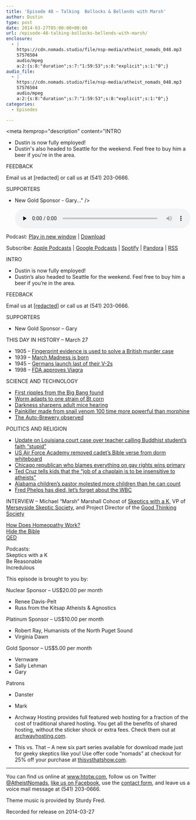 ```yaml
---
title: 'Episode 48 – Talking  Bollocks & Bellends with Marsh'
author: Dustin
type: post
date: 2014-03-27T05:00:00+00:00
url: /episode-48-talking-bollocks-bellends-with-marsh/
enclosure:
  - |
    https://cdn.nomads.studio/file/nsp-media/atheist_nomads_048.mp3
    57576504
    audio/mpeg
    a:2:{s:8:"duration";s:7:"1:59:53";s:8:"explicit";s:1:"0";}
audio_file:
  - |
    https://cdn.nomads.studio/file/nsp-media/atheist_nomads_048.mp3
    57576504
    audio/mpeg
    a:2:{s:8:"duration";s:7:"1:59:53";s:8:"explicit";s:1:"0";}
categories:
  - Episodes

---
```

<div itemscope itemtype="http://schema.org/AudioObject">
  <meta itemprop="name" content="Episode 48 &#8211; Talking  Bollocks &#038; Bellends with Marsh" />
  
  <meta itemprop="uploadDate" content="2014-03-26T23:00:00-06:00" />
  
  <meta itemprop="encodingFormat" content="audio/mpeg" />
  
  <meta itemprop="duration" content="PT1H59M53S" />
  
  <meta itemprop="description" content="INTRO

* Dustin is now fully employed!
* Dustin's also headed to Seattle for the weekend. Feel free to buy him a beer if you're in the area.

FEEDBACK

Email us at [redacted] or call us at (541) 203-0666.

SUPPORTERS

* New Gold Sponsor - Gary..." />
  
  <meta itemprop="contentUrl" content="https://dts.podtrac.com/redirect.mp3/cdn.nomads.studio/file/nsp-media/atheist_nomads_048.mp3" />
  
  <meta itemprop="contentSize" content="54.9" />
  </p> 
  
  <div class="powerpress_player" id="powerpress_player_8303">
    <audio class="wp-audio-shortcode" id="audio-5190-47" preload="none" style="width: 100%;" controls="controls"><source type="audio/mpeg" src="https://dts.podtrac.com/redirect.mp3/cdn.nomads.studio/file/nsp-media/atheist_nomads_048.mp3?_=47" /><a href="https://dts.podtrac.com/redirect.mp3/cdn.nomads.studio/file/nsp-media/atheist_nomads_048.mp3">https://dts.podtrac.com/redirect.mp3/cdn.nomads.studio/file/nsp-media/atheist_nomads_048.mp3</a></audio>
  </div>
</div>

<p class="powerpress_links powerpress_links_mp3">
  Podcast: <a href="https://dts.podtrac.com/redirect.mp3/cdn.nomads.studio/file/nsp-media/atheist_nomads_048.mp3" class="powerpress_link_pinw" target="_blank" title="Play in new window" onclick="return powerpress_pinw('https://htotw.com/?powerpress_pinw=5190-podcast');" rel="nofollow">Play in new window</a> | <a href="https://dts.podtrac.com/redirect.mp3/cdn.nomads.studio/file/nsp-media/atheist_nomads_048.mp3" class="powerpress_link_d" title="Download" rel="nofollow" download="atheist_nomads_048.mp3">Download</a>
</p>

<p class="powerpress_links powerpress_subscribe_links">
  Subscribe: <a href="https://podcasts.apple.com/us/podcast/humanists-take-on-the-world/id530050098?mt=2&ls=1" class="powerpress_link_subscribe powerpress_link_subscribe_itunes" target="_blank" title="Subscribe on Apple Podcasts" rel="nofollow">Apple Podcasts</a> | <a href="https://www.google.com/podcasts?feed=aHR0cDovL2F0aGVpc3Rub21hZHMubGlic3luLmNvbS9yc3M%3D" class="powerpress_link_subscribe powerpress_link_subscribe_googleplay" target="_blank" title="Subscribe on Google Podcasts" rel="nofollow">Google Podcasts</a> | <a href="https://open.spotify.com/show/3LzK2xZGike6Tc1GEMtMbr?si=LieN9SNuTpq96smuaUsH8A" class="powerpress_link_subscribe powerpress_link_subscribe_spotify" target="_blank" title="Subscribe on Spotify" rel="nofollow">Spotify</a> | <a href="https://www.pandora.com/podcast/atheist-nomads/PC:10122?corr=62071012&part=ug" class="powerpress_link_subscribe powerpress_link_subscribe_pandora" target="_blank" title="Subscribe on Pandora" rel="nofollow">Pandora</a> | <a href="https://htotw.com/feed/podcast/" class="powerpress_link_subscribe powerpress_link_subscribe_rss" target="_blank" title="Subscribe via RSS" rel="nofollow">RSS</a>
</p>

INTRO

* Dustin is now fully employed!  
* Dustin&#8217;s also headed to Seattle for the weekend. Feel free to buy him a beer if you&#8217;re in the area.

FEEDBACK

Email us at <a href="mailto:[redacted]" target="_blank" rel="noopener">[redacted]</a> or call us at (541) 203-0666.

SUPPORTERS

* New Gold Sponsor &#8211; Gary

THIS DAY IN HISTORY &#8211; March 27

* 1905 &#8211; <a href="http://www.history.com/this-day-in-history/fingerprint-evidence-is-used-to-solve-a-british-murder-case" target="_blank" rel="noopener">Fingerprint evidence is used to solve a British murder case</a>  
* 1939 &#8211; <a href="http://www.history.com/this-day-in-history/march-madness-is-born" target="_blank" rel="noopener">March Madness is born</a>  
* 1945 &#8211; <a href="http://www.history.com/this-day-in-history/germans-launch-last-of-their-v-2s" target="_blank" rel="noopener">Germans launch last of their V-2s</a>  
* 1998 &#8211; <a href="http://www.history.com/this-day-in-history/fda-approves-viagra" target="_blank" rel="noopener">FDA approves Viagra</a>

SCIENCE AND TECHNOLOGY

* <a href="http://www.newscientist.com/article/dn25235-first-glimpse-of-big-bang-ripples-from-universes-birth.html?full=true#.Uy8opnXh_gg" target="_blank" rel="noopener">First ripples from the Big Bang found</a>  
* <a href="http://www.rawstory.com/rs/2014/03/18/corn-eating-worm-evolves-to-feed-on-gmo-corn-designed-to-kill-it/" target="_blank" rel="noopener">Worm adapts to one strain of Bt corn</a>  
* <a href="http://www.nature.com/news/darkness-sharpens-hearing-in-adult-mice-1.14677" target="_blank" rel="noopener">Darkness sharpens adult mice hearing</a>  
* <a href="http://www.rawstory.com/rs/2014/03/16/pain-killer-made-from-snail-venom-potentially-100-times-more-potent-than-morphine/" target="_blank" rel="noopener">Painkiller made from snail venom 100 time more powerful than morphine</a>  
* <a href="http://file.scirp.org/Html/1-2100535_33912.htm" target="_blank" rel="noopener">The Auto-Brewery observed</a>

POLITICS AND RELIGION

* <a href="http://www.rawstory.com/rs/2014/03/17/judge-rules-against-creationist-teacher-who-called-buddhist-students-faith-stupid/" target="_blank" rel="noopener">Update on Louisiana court case over teacher calling Buddhist student’s faith “stupid”</a>  
* <a href="http://www.foxnews.com/opinion/2014/03/11/air-force-academy-removes-bible-verse-from-cadet-whiteboard/?cmpid=edpick&google_editors_picks=true" target="_blank" rel="noopener">US Air Force Academy removed cadet’s Bible verse from dorm whiteboard</a>  
* <a href="http://www.rawstory.com/rs/2014/03/19/chicago-republican-who-blamed-autism-and-tornadoes-on-lgbt-rights-wins-her-primary/" target="_blank" rel="noopener">Chicago republican who blames everything on gay rights wins primary</a>  
* <a href="http://www.rawstory.com/rs/2014/03/19/ted-cruz-tells-home-schooled-kids-the-job-of-a-chaplain-is-to-be-insensitive-to-atheists/" target="_blank" rel="noopener">Ted Cruz tells kids that the “job of a chaplain is to be insensitive to atheists”</a>  
* <a href="http://www.waff.com/story/24641126/court-documents-released-in-childrens-pastor-sex-abuse-investigation" target="_blank" rel="noopener">Alabama children’s pastor molested more children than he can count</a>  
* <a href="http://www.usatoday.com/story/news/nation/2014/03/20/westboro-church-fred-phelps-gay-controversy/6664703/" target="_blank" rel="noopener">Fred Phelps has died, let’s forget about the WBC</a>

INTERVIEW &#8211; Michael “Marsh” Marshall Cohost of <a href="http://www.merseysideskeptics.org.uk/" target="_blank" rel="noopener">Skeptics with a K</a>, VP of <a href="http://www.merseysideskeptics.org.uk/" target="_blank" rel="noopener">Merseyside Skeptic Society</a>, and Project Director of the <a href="http://goodthinkingsociety.org/" target="_blank" rel="noopener">Good Thinking Society</a>

<a href="http://www.howdoeshomeopathywork.com/" target="_blank" rel="noopener">How Does Homeopathy Work?</a>  
<a href="http://hidethebible.tumblr.com/" target="_blank" rel="noopener">Hide the Bible</a>  
<a href="https://qedcon.org/" target="_blank" rel="noopener">QED</a>

Podcasts:  
Skeptics with a K  
Be Reasonable  
Incredulous

This episode is brought to you by:

Nuclear Sponsor &#8211; US$20.00 per month  
* Renee Davis-Pelt  
* Russ from the Kitsap Atheists & Agnostics

Platinum Sponsor – US$10.00 per month  
* Robert Ray, Humanists of the North Puget Sound  
* Virginia Dawn

Gold Sponsor – US$5.00 per month  
* Vernware  
* Sally Lehman  
* Gary

Patrons  
* Danster  
* Mark

* Archway Hosting provides full featured web hosting for a fraction of the cost of traditional shared hosting. You get all the benefits of shared hosting, without the sticker shock or extra fees. Check them out at <a href="http://archwayhosting.com/" target="_blank" rel="noopener">archwayhosting.com</a>.  
* This vs. That &#8211; A new six part series available for download made just for geeky skeptics like you! Use offer code &#8220;nomads&#8221; at checkout for 25% off your purchase at <a href="http://www.thisvsthatshow.com/" target="_blank" rel="noopener">thisvsthatshow.com</a>.

<hr width="500" />

You can find us online at <a href="https://www.htotw.com/" target="_blank" rel="noopener">www.htotw.com</a>, follow us on Twitter <a href="https://htotw.com/twitter" target="_blank" rel="noopener">@AtheistNomads</a>, <a href="https://htotw.com/facebook" target="_blank" rel="noopener">like us on Facebook</a>, use the [contact form](https://htotw.com/contact), and leave us a voice mail message at (541) 203-0666.

Theme music is provided by Sturdy Fred.

Recorded for release on 2014-03-27